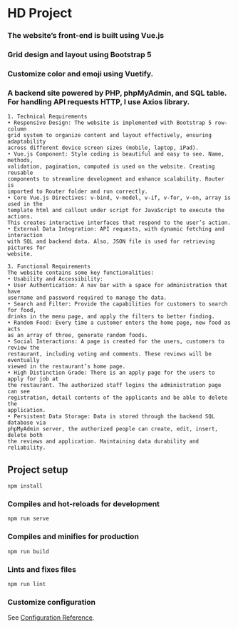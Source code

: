 # HD Project
### The website’s front-end is built using Vue.js
### Grid design and layout using Bootstrap 5
### Customize color and emoji using Vuetify. 
### A backend site powered by PHP, phpMyAdmin, and SQL table. For handling API requests HTTP, I use Axios library.
```
1. Technical Requirements
• Responsive Design: The website is implemented with Bootstrap 5 row-column 
grid system to organize content and layout effectively, ensuring adaptability 
across different device screen sizes (mobile, laptop, iPad). 
• Vue.js Component: Style coding is beautiful and easy to see. Name, methods, 
validation, pagination, computed is used on the website. Creating reusable 
components to streamline development and enhance scalability. Router is 
imported to Router folder and run correctly. 
• Core Vue.js Directives: v-bind, v-model, v-if, v-for, v-on, array is used in the 
template html and callout under script for JavaScript to execute the actions. 
This creates interactive interfaces that respond to the user’s action. 
• External Data Integration: API requests, with dynamic fetching and interaction 
with SQL and backend data. Also, JSON file is used for retrieving pictures for 
website.
```
```
3. Functional Requirements 
The website contains some key functionalities: 
• Usability and Accessibility: 
• User Authentication: A nav bar with a space for administration that have 
username and password required to manage the data. 
• Search and Filter: Provide the capabilities for customers to search for food, 
drinks in the menu page, and apply the filters to better finding.
• Random Food: Every time a customer enters the home page, new food as acts 
as an array of three, generate random foods. 
• Social Interactions: A page is created for the users, customers to review the 
restaurant, including voting and comments. These reviews will be eventually 
viewed in the restaurant’s home page. 
• High Distinction Grade: There is an apply page for the users to apply for job at 
the restaurant. The authorized staff logins the administration page can see 
registration, detail contents of the applicants and be able to delete the 
application. 
• Persistent Data Storage: Data is stored through the backend SQL database via 
phpMyAdmin server, the authorized people can create, edit, insert, delete both 
the reviews and application. Maintaining data durability and reliability.
```
## Project setup
```
npm install
```

### Compiles and hot-reloads for development
```
npm run serve
```

### Compiles and minifies for production
```
npm run build
```

### Lints and fixes files
```
npm run lint
```

### Customize configuration
See [Configuration Reference](https://cli.vuejs.org/config/).
